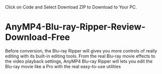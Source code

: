 Click on Code and Select Download ZIP to Download to Your PC.

# AnyMP4-Blu-ray-Ripper-Review-Download-Free

Before conversion, the Blu-ray Ripper will gives you more controls of really editing with its built-in editing tools. From the real Blu-ray movie effects to the video playback settings, AnyMP4 Blu-ray Ripper will lets you edit the Blu-ray movie like a Pro with the real easy-to-use utilities

